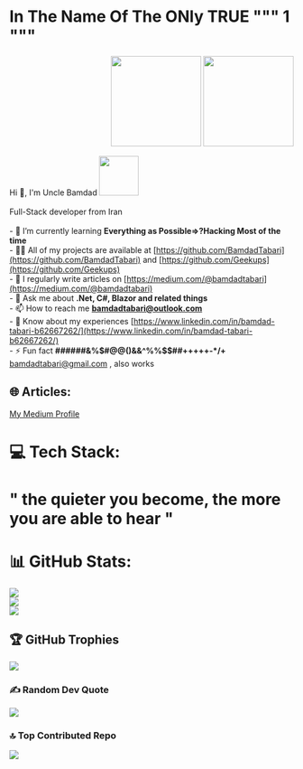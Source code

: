 <h1> In The Name Of The ONly TRUE """ 1 """ </h1>

<p align="right"> 
  <img src="https://octodex.github.com/images/daftpunktocat-thomas.gif" height="160px" width="160px"> 
  <img src="https://octodex.github.com/images/daftpunktocat-guy.gif" height="160px" width="160px"> 
  </p>

Hi 👋, I'm Uncle Bamdad <img src="https://media3.giphy.com/media/RbDKaczqWovIugyJmW/giphy.gif?cid=ecf05e47y1t703yy7exzfc4husksux377g5sprqn25f4r7yu&rid=giphy.gif&ct=g" width="70">
<br><br>Full-Stack developer from Iran<br><br>- 🌱 I’m currently learning **Everything as Possible=>?Hacking Most of the time**<br>- 👨‍💻 All of my projects are available at [https://github.com/BamdadTabari](https://github.com/BamdadTabari) and [https://github.com/Geekups](https://github.com/Geekups)<br>- 📝 I regularly write articles on [https://medium.com/@bamdadtabari](https://medium.com/@bamdadtabari)<br>- 💬 Ask me about **.Net, C#, Blazor and related things**<br>- 📫 How to reach me **bamdadtabari@outlook.com**<br>- 📄 Know about my experiences [https://www.linkedin.com/in/bamdad-tabari-b62667262/](https://www.linkedin.com/in/bamdad-tabari-b62667262/)<br>- ⚡ Fun fact **######&%$#@@()&&^%%$$##+++++-*/+**<br>
bamdadtabari@gmail.com , also works


## 🌐 Articles:
[My Medium Profile](https://medium.com/@bamdadtabari) 

# 💻 Tech Stack:
# " the quieter you become, the more you are able to hear "

# 📊 GitHub Stats:
![](https://github-readme-stats.vercel.app/api?username=BamdadTabari&theme=dark&hide_border=false&include_all_commits=true&count_private=true)<br/>
![](https://github-readme-streak-stats.herokuapp.com/?user=BamdadTabari&theme=dark&hide_border=false)<br/>
![](https://github-readme-stats.vercel.app/api/top-langs/?username=BamdadTabari&theme=dark&hide_border=false&include_all_commits=true&count_private=true&layout=compact)

## 🏆 GitHub Trophies
![](https://github-profile-trophy.vercel.app/?username=BamdadTabari&theme=radical&no-frame=false&no-bg=true&margin-w=4)

### ✍️ Random Dev Quote
![](https://quotes-github-readme.vercel.app/api?type=horizontal&theme=radical)

### 🔝 Top Contributed Repo
![](https://github-contributor-stats.vercel.app/api?username=BamdadTabari&limit=5&theme=dark&combine_all_yearly_contributions=true)
